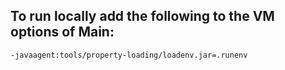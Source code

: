 ## To run locally add the following to the VM options of Main:

```
-javaagent:tools/property-loading/loadenv.jar=.runenv
```
